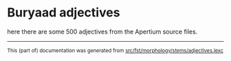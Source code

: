 # Buryaad adjectives

here there are some 500 adjectives from the Apertium source files.

* * *

<small>This (part of) documentation was generated from [src/fst/morphology/stems/adjectives.lexc](https://github.com/giellalt/lang-bxr/blob/main/src/fst/morphology/stems/adjectives.lexc)</small>
